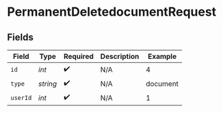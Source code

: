 # PermanentDeletedocumentRequest


## Fields

| Field              | Type               | Required           | Description        | Example            |
| ------------------ | ------------------ | ------------------ | ------------------ | ------------------ |
| `id`               | *int*              | :heavy_check_mark: | N/A                | 4                  |
| `type`             | *string*           | :heavy_check_mark: | N/A                | document           |
| `userId`           | *int*              | :heavy_check_mark: | N/A                | 1                  |